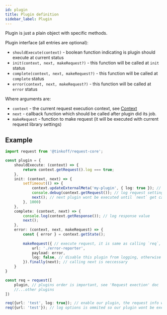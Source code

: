 ```yaml
---
id: plugin
title: Plugin definition
sidebar_label: Plugin
---
```


Plugin is just a plain object with specific methods.

Plugin interface (all entries are optional):
- `shouldExecute(context)` - boolean function indicating is plugin should execute at current status
- `init(context, next, makeRequest?)` - this function will be called at `init` status
- `complete(context, next, makeRequest?)` - this function will be called at `complete` status
- `error(context, next, makeRequest?)` - this function will be called at `error` status

Where arguments are:
- `context` - the current request execution context, see [Context](./context)
- `next` - callback function which should be called after plugin did its job.
- `makeRequest` - function to make request (it will be executed with current request library settings)

## Example

```typescript
import request from '@tinkoff/request-core';

const plugin = {
    shouldExecute: (context) => {
        return context.getRequest().log === true;
    },
    init: (context, next) => {
        setTimeout(() => {
            context.updateExternalMeta('my-plugin', { log: true }); // update meta for easier debugging
            console.debug(context.getRequest()); // log request settings
            next(); // next plugin wont be executed until `next` get called
        }, 1000)
    },
    complete: (context, next) => {
        console.log(context.getResponse()); // log response value
        next();
    },
    error: (context, next, makeRequest) => {
        const { error } = context.getState(); 
        
        makeRequest({ // execute request, it is same as calling `req`, but plugins usually are defined in different module, so it is just a helpful option 
            url: './error-reporter', 
            payload: error, 
            log: false, // disable this plugin from logging, otherwise call to ./error-reporter will be logged by this.plugin
        }).finally(next); // calling next is neccessary
    }
}

const req = request([
    plugin, // plugins order is important, see 'Request exection' doc
    //...other plugins
])

req({url: 'test', log: true}); // enable our plugin, the request info will be logged
req({url: 'test'}); // log options is ommited so our plugin wont be executed
```
